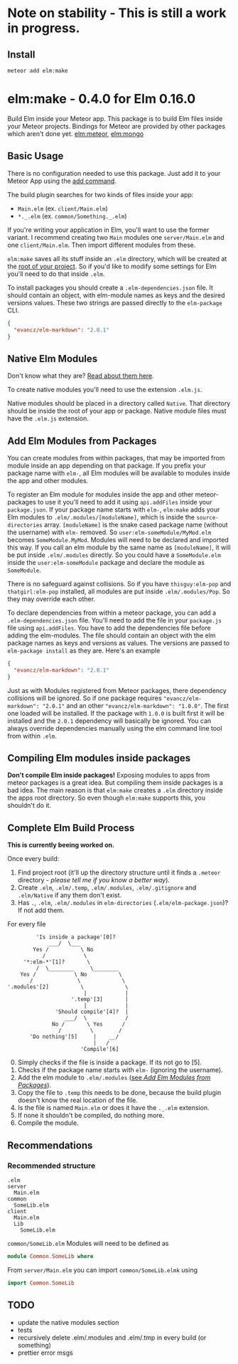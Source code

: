 # Note on stability - This is still a work in progress.

## Install

```
meteor add elm:make
```

# elm:make - 0.4.0 for Elm 0.16.0

Build Elm inside your Meteor app. This package is to build Elm files inside your Meteor projects. Bindings for Meteor are provided by other packages which aren't done yet. [elm:meteor](https://github.com/Kriegslustig/meteor-elm-meteor), [elm:mongo](https://github.com/Kriegslustig/meteor-elm-mongo)

## Basic Usage

There is no configuration needed to use this package. Just add it to your Meteor App using the [add command](#install).

The build plugin searches for two kinds of files inside your app:

* `Main.elm` (ex. `client/Main.elm`)
* `*._.elm` (ex. `common/Something._.elm`)

If you're writing your application in Elm, you'll want to use the former variant. I recommend creating two `Main` modules one `server/Main.elm` and one `client/Main.elm`. Then import different modules from these.

`elm:make` saves all its stuff inside an `.elm` directory, which will be created at the [root of your project](#complete-elm-build-process). So if you'd like to modify some settings for Elm you'll need to do that inside `.elm`.

To install packages you should create a `.elm-dependencies.json` file. It should contain an object, with elm-module names as keys and the desired versions values. These two strings are passed directly to the `elm-package` CLI.

```json
{
  "evancz/elm-markdown": "2.0.1"
}
```

## Native Elm Modules

Don't know what they are? [Read about them here](https://github.com/NoRedInk/take-home/wiki/Writing-Native).

To create native modules you'll need to use the extension `.elm.js`.

Native modules should be placed in a directory called `Native`. That directory should be inside the root of your app or package. Native module files must have the `.elm.js` extension.

## Add Elm Modules from Packages

You can create modules from within packages, that may be imported from module inside an app depending on that package. If you prefix your package name with `elm-`, all Elm modules will be available to modules inside the app and other modules.

To register an Elm module for modules inside the app and other meteor-packages to use it you'll need to add it using `api.addFiles` inside your `package.json`. If your package name starts with `elm-`, `elm:make` adds your Elm modules to `.elm/.modules/[moduleName]`, which is inside the `source-directories` array. `[moduleName]` is the snake cased package name (without the username) with `elm-` removed. So `user:elm-someModule/MyMod.elm` becomes `SomeModule.MyMod`. Modules will need to be declared and imported this way. If you call an elm module by the same name as `[moduleName]`, it will be put inside `.elm/.modules` directly. So you could have a `SomeModule.elm` inside the `user:elm-someModule` package and declare the module as `SomeModule`.

There is no safeguard against collisions. So if you have `thisguy:elm-pop` and `thatgirl:elm-pop` installed, all modules are put inside `.elm/.modules/Pop`. So they may override each other.

To declare dependencies from within a meteor package, you can add a `.elm-dependencies.json` file. You'll need to add the file in your `package.js` file using `api.addFiles`. You have to add the dependencies file before adding the elm-modules. The file should contain an object with the elm package names as keys and versions as values. The versions are passed to `elm-package install` as they are. Here's an example

```json
{
  "evancz/elm-markdown": "2.0.1"
}
```

Just as with Modules registered from Meteor packages, there dependency collisions will be ignored. So if one package requires `"evancz/elm-markdown": "2.0.1"` and an other `"evancz/elm-markdown": "1.0.0"`. The first one loaded will be installed. If the package with `1.0.0` is built first it will be installed and the `2.0.1` dependency will basically be ignored. You can always override dependencies manually using the elm command line tool from within `.elm`.

## Compiling Elm modules inside packages

**Don't compile Elm inside packages!** Exposing modules to apps from meteor packages is a great idea. But compiling them inside packages is a bad idea. The main reason is that `elm:make` creates a `.elm` directory inside the apps root directory. So even though `elm:make` supports this, you shouldn't do it.

## Complete Elm Build Process

**This is currently beeing worked on.**

Once every build:

1. Find project root (it'll up the directory structure until it finds a `.meteor` directory - _please tell me if you know a better way_).
2. Create `.elm`, `.elm/.temp`, `.elm/.modules`, `.elm/.gitignore` and `.elm/Native` if any them don't exist.
3. Has `.`, `.elm`, `.elm/.modules` in `elm-directories` (`.elm/elm-package.json`)? If not add them.

For every file

```
         'Is inside a package'[0]?
             ___/  \___
        Yes /          \ No
           /            \
     '*:elm-*'[1]?       \
         /  \________     \________
    Yes /            \ No          \
       /              \             \
'.modules'[2]          \             \
                        |            |
                    '.temp'[3]       |
                        |            |
               'Should compile'[4]?  |
                  ___/  \            /
              No /       \ Yes      /
                /         \        /
       'Do nothing'[5]     |    __/
                           |   /
                       'Compile'[6]

```

0. Simply checks if the file is inside a package. If its not go to [5].
1. Checks if the package name starts with `elm-` (ignoring the username).
2. Add the elm module to `.elm/.modules` ([see _Add Elm Modules from Packages_](#add-elm-bodules-from-packages)).
3. Copy the file to `.temp` this needs to be done, because the build plugin doesn't know the real location of the file.
4. Is the file is named `Main.elm` or does it have the `._.elm` extension.
5. If none it shouldn't be compiled, do nothing more.
6. Compile the module.

## Recommendations

### Recommended structure

```
.elm
server
  Main.elm
common
  SomeLib.elm
client
  Main.elm
  Lib
    SomeLib.elm
```

`common/SomeLib.elm` Modules will need to be defined as

```elm
module Common.SomeLib where
```

From `server/Main.elm` you can import `common/SomeLib.elmk` using

```elm
import Common.SomeLib
```

## TODO

* update the native modules section
* tests
* recursively delete .elm/.modules and .elm/.tmp in every build (or something)
* prettier error msgs


